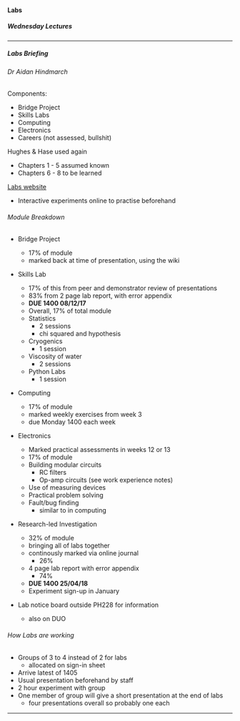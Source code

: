 #### Labs
##### Wednesday Lectures
---
##### Labs Briefing
###### Dr Aidan Hindmarch


Components:
* Bridge Project
* Skills Labs
* Computing
* Electronics
* Careers (not assessed, bullshit)


Hughes & Hase used again
* Chapters 1 - 5 assumed known
* Chapters 6 - 8 to be learned


[Labs website](https://www.dur.ac.uk/physics/students/labs/level2)
* Interactive experiments online to practise beforehand


###### Module Breakdown
* Bridge Project
    * 17% of module
    * marked back at time of presentation, using the wiki


* Skills Lab
    * 17% of this from peer and demonstrator review of presentations
    * 83% from 2 page lab report, with error appendix
    * **DUE 1400 08/12/17**
    * Overall, 17% of total module
    * Statistics
        * 2 sessions
        * chi squared and hypothesis
    * Cryogenics
        * 1 session
    * Viscosity of water
        * 2 sessions
    * Python Labs
        * 1 session


* Computing
    * 17% of module
    * marked weekly exercises from week 3
    * due Monday 1400 each week


* Electronics
    * Marked practical assessments in weeks 12 or 13
    * 17% of module
    * Building modular circuits
        * RC filters
        * Op-amp circuits (see work experience notes)
    * Use of measuring devices
    * Practical problem solving
    * Fault/bug finding
        * similar to in computing


* Research-led Investigation
    * 32% of module
    * bringing all of labs together
    * continously marked via online journal
        * 26%
    * 4 page lab report with error appendix
        * 74%
    * **DUE 1400 25/04/18**
    * Experiment sign-up in January


* Lab notice board outside PH228 for information
    * also on DUO

###### How Labs are working
* Groups of 3 to 4 instead of 2 for labs
    * allocated on sign-in sheet
* Arrive latest of 1405
* Usual presentation beforehand by staff
* 2 hour experiment with group
* One member of group will give a short presentation at the end of labs
    * four presentations overall so probably one each

---
